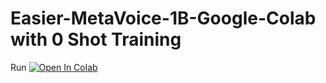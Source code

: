 # Easier-MetaVoice-1B-Google-Colab with 0 Shot Training

Run <a target="_blank" href="https://colab.research.google.com/github/Nick088Official/Easier-MetaVoice-1B-Google-Colab/blob/main/Easier_MetaVoice_1B.ipynb">
  <img src="https://colab.research.google.com/assets/colab-badge.svg" alt="Open In Colab"/>
</a>
